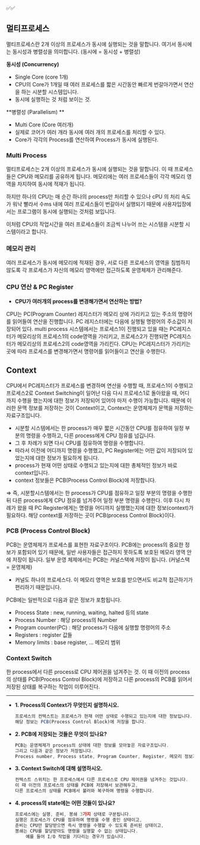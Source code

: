 ✅✅

## 멀티프로세스
멀티프로세스란 2개 이상의 프로세스가 동시에 실행되는 것을 말합니다.
여기서 동시에는 동시성과 병렬성을 의미합니다. (동시에 = 동시성 + 병렬성)

**동시성 (Concurrency)**
- Single Core (core 1개)
- CPU의 Core가 1개일 때 여러 프로세스를 짧은 시간동안 빠르게 번갈아가면서 연산을 하는 시분할 시스템입니다.
- 동시에 실행하는 것 처럼 보이는 것.

**병렬성 (Parallelism) **
- Multi Core (Core 여러개)
- 실제로 코어가 여러 개라 동시에 여러 개의 프로세스를 처리할 수 있다.
- Core가 각각의 Process를 연산하여 Process가 동시에 실행된다.


### Multi Process
멀티프로세스는 2개 이상의 프로세스가 동시에 실행되는 것을 말합니다.
이 때 프로세스들은 CPU와 메모리를 공유하게 됩니다.
메모리에는 여러 프로세스들이 각각 메모리 영역을 차지하여 동시에 적재가 됩니다.

하지만 하나의 CPU는 매 순간 하나의 process만 처리할 수 있으나
cPU 의 처리 속도가 워낙 빨라서 수ms 내에 여러 프로세스들이 번갈아서 실행되기 때문에
사용자입장에서는 프로그램이 동시에 실행되는 것처럼 보입니다.

이처럼 CPU의 작업시간을 여러 프로세스들이 조금씩 나누어 쓰는 시스템을 시분할 시스템이라고 합니다.


### 메모리 관리

여러 프로세스가 동시에 메모리에 적재된 경우, 서로 다른 프로세스의 영역을 침범하지 않도록 
각 프로세스가 자신의 메모리 영역에만 접근하도록 운영체제가 관리해준다.

### CPU 연산 & PC Register

- **CPU가 여러개의 process를 변경해가면서 연산하는 방법?**

CPU는 PC(Program Counter) 레지스터가 메모리 상에 가리키고 있는 주소의 명령어를 읽어들여 연산을 진행합니다.
PC 레지스터에는 다음에 실행될 명령어의 주소값이 저장되어 있다.
multi process 시스템에서는 
프로세스1이 진행되고 있을 때는 PC레지스터가 메모리상의 프로세스1의 code영역을 가리키고,
프로세스2가 진행되면 PC레지스터가 메모리상의 프로세스2의 code영역을 가리킨다.
CPU는 PC레지스터가 가리키는 곳에 따라 프로세스를 변경해가면서 명령어를 읽어들이고 연산을 수행한다.


## Context

CPU에서 PC레지스터가 프로세스를 변경하며 연산을 수행할 때, 프로세스1이 수행되고 프로세스2로 Context Switching이 일어난 다음 다시 프로세스1로 돌아왔을 때, 어디까지 수행을 했는지에 대한 정보가 저장되어 있어야 마저 수행이 가능합니다. 때문에 이러한 문맥 정보를 저장하는 것이 Context이고, Context는 운영체제가 문맥을 저장하는 자료구조입니다.

- 시분할 시스템에서는 한 process가 매우 짧은 시간동안 CPU를 점유하여 일정 부분의 명령을 수행하고, 다른 process에게 CPU 점유를 넘깁니다.
- 그 후 차례가 되면 다시 CPU를 점유하여 명령을 수행합니다.
- 따라서 이전에 어디까지 명령을 수행했고, PC Register에는 어떤 값이 저장되어 있었는지에 대한 정보가 필요하게 됩니다.
- process가 현재 어떤 상태로 수행되고 있는지에 대한 총체적인 정보가 바로 context입니다.
- context 정보들은 PCB(Process Control Block)에 저장합니다.

⇒ 즉, 시분할시스템에서는 한 process가 CPU를 점유하고 일정 부분의 명령을 수행한 뒤
다른 process에게 CPU 점유를 넘겨주어 일정 부분 명령을 수행한다.
이후 다시 차례가 왔을 때 PC Register에게는 명령을 어디까지 실행했는지에 대한 정보(context)가 필요하다.
해당 context를 저장하는 곳이 PCB(process Control Block)이다.


### PCB (Process Control Block)

PCB는 운영체제가 프로세스를 표현한 자료구조이다.
PCB에는 process의 중요한 정보가 포함되어 있기 때문에, 일반 사용자들은 접근하지 못하도록 보호된 메모리 영역 안에 저장이 됩니다.
일부 운영 체제에서는 PCB는 커널스택에 저장이 됩니다. (커널스택 = 운영체제)
- 커널도 하나의 프로세스다.
이 메모리 영역은 보호를 받으면서도 비교적 접근하기가 편리하기 때문입니다.

PCB에는 일반적으로 다음과 같은 정보가 포함됩니다.
- Process State : new, running, waiting, halted 등의 state
- Process Number : 해당 process의 Number
- Program counter(PC) : 해당 process가 다음에 실행할 명령어의 주소
- Registers : register 값들
- Memory limits : base register, … 메모리 범위

### Context Switch

한 process에서 다른 process로 CPU 제어권을 넘겨주는 것.
이 때 이전의 process의 상태를 PCB(Process Control Block)에 저장하고 다른 process의 PCB를 읽어서 저장된 상태를 복구하는 작업이 이루어진다.


---

- **1. Process의 Context가 무엇인지 설명하시오.**
    
    ```jsx
    프로세스의 컨텍스트는 프로세스가 현재 어떤 상태로 수행되고 있는지에 대한 정보입니다.
    해당 정보는 PCB(Process Control Block)에 저장을 합니다.
    ```
    
- **2. PCB에 저장되는 것들은 무엇이 있나요?**
    
    ```jsx
    PCB는 운영체제가 process의 상태에 대한 정보를 모아놓은 자료구조입니다.
    그리고 다음과 같은 정보가 저장됩니다.
    Process number, Process state, Program Counter, Register, 메모리 정보가 저장됩니다.
    ```
    
- **3. Context Switch에 대해 설명하시오.**
    
    ```jsx
    컨텍스트 스위치는 한 프로세스에서 다른 프로세스로 CPU 제어권을 넘겨주는 것입니다.
    이 때 이전의 프로세스의 상태를 PCB에 저장해서 보관해두고, 
    다른 프로세스의 상태를 PCB에서 불러와 복구하여 명령을 수행합니다.
    ```
    
- **4. process의 state에는 어떤 것들이 있나요?**
    
    ```jsx
    프로세스에는 실행, 준비, 봉쇄 3가지 상태로 구분됩니다.
    실행은 프로세스가 CPU를 점유하여 명령을 수행 중인 상태이고,
    준비는 CPU만 할당받으면 즉시 명령을 수행할 수 있도록 준비된 상태이고,
    봉쇄는 CPU를 할당받아도 명령을 실행할 수 없는 상태입니다.
    	예를 들어 I/O 작업을 기다리는 경우가 있습니다.
    ```
